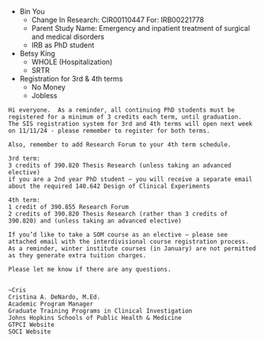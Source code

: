 - Bin You
   - Change In Research: CIR00110447 For: IRB00221778
   - Parent Study Name: Emergency and inpatient treatment of surgical and medical disorders
   - IRB as PhD student
- Betsy King
   - WHOLE (Hospitalization)
   - SRTR 
- Registration for 3rd & 4th terms
   - No Money
   - Jobless

```
Hi everyone.  As a reminder, all continuing PhD students must be registered for a minimum of 3 credits each term, until graduation.  The SIS registration system for 3rd and 4th terms will open next week on 11/11/24 - please remember to register for both terms. 
 
Also, remember to add Research Forum to your 4th term schedule.
 
3rd term:
3 credits of 390.820 Thesis Research (unless taking an advanced elective)
if you are a 2nd year PhD student – you will receive a separate email about the required 140.642 Design of Clinical Experiments
 
4th term:
1 credit of 390.855 Research Forum
2 credits of 390.820 Thesis Research (rather than 3 credits of 390.820) and (unless taking an advanced elective)
 
If you’d like to take a SOM course as an elective – please see attached email with the interdivisional course registration process.
As a reminder, winter institute courses (in January) are not permitted as they generate extra tuition charges.
 
Please let me know if there are any questions.
 
 
~Cris
Cristina A. DeNardo, M.Ed.
Academic Program Manager
Graduate Training Programs in Clinical Investigation
Johns Hopkins Schools of Public Health & Medicine 
GTPCI Website
SOCI Website
```

